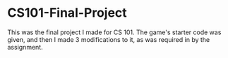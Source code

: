 # CS101-Final-Project
This was the final project I made for CS 101. The game's starter code was given, and then I made 3 modifications to it, as was required in by the assignment.
